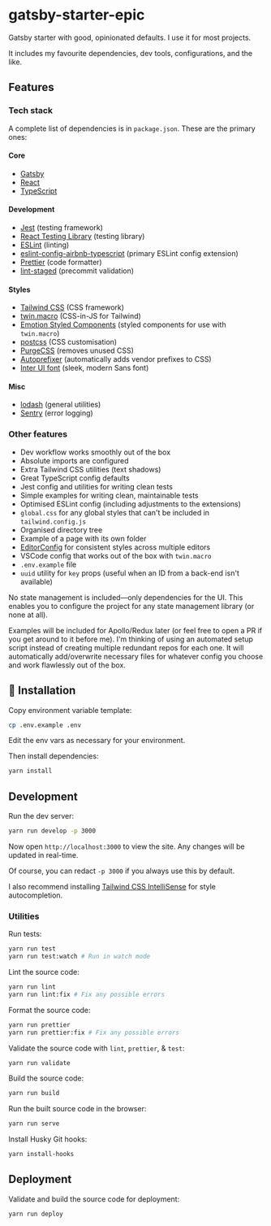 # gatsby-starter-epic

Gatsby starter with good, opinionated defaults. I use it for most projects.

It includes my favourite dependencies, dev tools, configurations, and the like.
## Features
### Tech stack

A complete list of dependencies is in `package.json`. These are the primary ones:

#### Core

- [Gatsby](https://www.gatsbyjs.com)
- [React](https://reactjs.org)
- [TypeScript](https://www.typescriptlang.org)

#### Development

- [Jest](https://jestjs.io) (testing framework)
- [React Testing Library](https://testing-library.com/docs/react-testing-library/intro/) (testing library)
- [ESLint](https://eslint.org) (linting)
- [eslint-config-airbnb-typescript](https://github.com/iamturns/eslint-config-airbnb-typescript) (primary ESLint config extension)
- [Prettier](https://prettier.io) (code formatter)
- [lint-staged](https://github.com/okonet/lint-staged) (precommit validation)

#### Styles

- [Tailwind CSS](https://tailwindcss.co) (CSS framework)
- [twin.macro](https://github.com/ben-rogerson/twin.macro) (CSS-in-JS for Tailwind)
- [Emotion Styled Components](https://emotion.sh/docs/styled) (styled components for use with `twin.macro`)
- [postcss](https://postcss.org) (CSS customisation)
- [PurgeCSS](https://purgecss.com/) (removes unused CSS)
- [Autoprefixer](https://autoprefixer.github.io) (automatically adds vendor prefixes to CSS)
- [Inter UI font](https://rsms.me/inter/) (sleek, modern Sans font)
#### Misc

- [lodash](https://lodash.com) (general utilities)
- [Sentry](https://sentry.io) (error logging)

### Other features

* Dev workflow works smoothly out of the box
* Absolute imports are configured
* Extra Tailwind CSS utilities (text shadows)
* Great TypeScript config defaults
* Jest config and utilities for writing clean tests
* Simple examples for writing clean, maintainable tests
* Optimised ESLint config (including adjustments to the extensions)
* `global.css` for any global styles that can't be included in `tailwind.config.js`
* Organised directory tree
* Example of a page with its own folder
* [EditorConfig](https://editorconfig.org/) for consistent styles across multiple editors
* VSCode config that works out of the box with `twin.macro`
* `.env.example` file
* `uuid` utility for `key` props (useful when an ID from a back-end isn't available)

No state management is included—only dependencies for the UI. This enables you to configure the project for any state management library (or none at all).

Examples will be included for Apollo/Redux later (or feel free to open a PR if you get around to it before me). I'm thinking of using an automated setup script instead of creating multiple redundant repos for each one. It will automatically add/overwrite necessary files for whatever config you choose and work flawlessly out of the box.
## 🚀 Installation

Copy environment variable template:

```sh
cp .env.example .env
```

Edit the env vars as necessary for your environment.

Then install dependencies:

```sh
yarn install
```

## Development

Run the dev server:

```sh
yarn run develop -p 3000
```

Now open `http://localhost:3000` to view the site. Any changes will be updated in real-time.

Of course, you can redact `-p 3000` if you always use this by default.

I also recommend installing [Tailwind CSS IntelliSense](https://marketplace.visualstudio.com/items?itemName=bradlc.vscode-tailwindcss) for style autocompletion.

### Utilities

Run tests:

```sh
yarn run test
yarn run test:watch # Run in watch mode
```

Lint the source code:

```sh
yarn run lint
yarn run lint:fix # Fix any possible errors
```

Format the source code:

```sh
yarn run prettier
yarn run prettier:fix # Fix any possible errors
```

Validate the source code with `lint`, `prettier`, & `test`:

```sh
yarn run validate
```

Build the source code:

```sh
yarn run build
```

Run the built source code in the browser:

```sh
yarn run serve
```

Install Husky Git hooks:

```sh
yarn install-hooks
```
## Deployment

Validate and build the source code for deployment:

```sh
yarn run deploy
```
